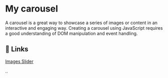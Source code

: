 # My carousel

 A carousel is a great way to showcase a series of images or content in an interactive and engaging way. Creating a carousel using JavaScript requires a good understanding of DOM manipulation and event handling. 
 
 
 ## 🔗 Links

[Images Slider ](https://habibaferdausi.github.io/My-Carousel-js)










..
